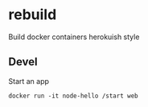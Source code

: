 # rebuild

Build docker containers herokuish style

## Devel

Start an app

    docker run -it node-hello /start web

